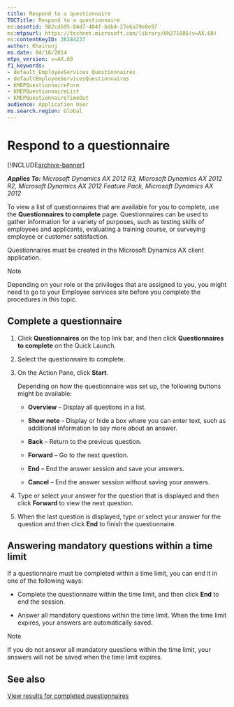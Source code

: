```yaml
---
title: Respond to a questionnaire
TOCTitle: Respond to a questionnaire
ms:assetid: 982cd695-84d7-404f-bdb4-27e6a79e8e97
ms:mtpsurl: https://technet.microsoft.com/library/Hh271605(v=AX.60)
ms:contentKeyID: 36384237
author: Khairunj
ms.date: 04/18/2014
mtps_version: v=AX.60
f1_keywords:
- default_EmployeeServices_Questionnaires
- defaultEmployeeServicesQuestionnaires
- KMEPQuestionnaireForm
- KMEPQuestionnaireList
- KMEPQuestionnaireTimeOut
audience: Application User
ms.search.region: Global
---
```


# Respond to a questionnaire 


[!INCLUDE[archive-banner](includes/archive-banner.md)]


_**Applies To:** Microsoft Dynamics AX 2012 R3, Microsoft Dynamics AX 2012 R2, Microsoft Dynamics AX 2012 Feature Pack, Microsoft Dynamics AX 2012_

To view a list of questionnaires that are available for you to complete, use the **Questionnaires to complete** page. Questionnaires can be used to gather information for a variety of purposes, such as testing skills of employees and applicants, evaluating a training course, or surveying employee or customer satisfaction.

Questionnaires must be created in the Microsoft Dynamics AX client application.


> [!NOTE]
> <P>Depending on your role or the privileges that are assigned to you, you might need to go to your Employee services site before you complete the procedures in this topic.</P>



## Complete a questionnaire

1.  Click **Questionnaires** on the top link bar, and then click **Questionnaires to complete** on the Quick Launch.

2.  Select the questionnaire to complete.

3.  On the Action Pane, click **Start**.
    
    Depending on how the questionnaire was set up, the following buttons might be available:
    
      - **Overview** – Display all questions in a list.
    
      - **Show note** – Display or hide a box where you can enter text, such as additional information to say more about an answer.
    
      - **Back** – Return to the previous question.
    
      - **Forward** – Go to the next question.
    
      - **End** – End the answer session and save your answers.
    
      - **Cancel** – End the answer session without saving your answers.

4.  Type or select your answer for the question that is displayed and then click **Forward** to view the next question.

5.  When the last question is displayed, type or select your answer for the question and then click **End** to finish the questionnaire.

## Answering mandatory questions within a time limit

If a questionnaire must be completed within a time limit, you can end it in one of the following ways:

  - Complete the questionnaire within the time limit, and then click **End** to end the session.

  - Answer all mandatory questions within the time limit. When the time limit expires, your answers are automatically saved.


> [!NOTE]
> <P>If you do not answer all mandatory questions within the time limit, your answers will not be saved when the time limit expires.</P>



## See also

[View results for completed questionnaires](view-results-for-completed-questionnaires.md)

  


